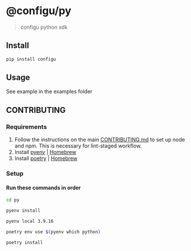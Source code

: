 # @configu/py

> configu python sdk

## Install

```bash
pip install configu
```

## Usage
See example in the examples folder

## CONTRIBUTING

### Requirements

1. Follow the instructions on the main [CONTRIBUTING.md](https://github.com/configu/configu/blob/main/CONTRIBUTING.md)
   to set up node and npm. This is necessary for lint-staged workflow.
2. Install [pyenv](https://github.com/pyenv/pyenv) | [Homebrew](https://formulae.brew.sh/formula/pyenv)
3. Install [poetry](https://python-poetry.org/) | [Homebrew](https://formulae.brew.sh/formula/poetry)

### Setup

#### Run these commands in order

```bash
cd py
```

```bash
pyenv install
```

```bash
pyenv local 3.9.16
```

```bash
poetry env use $(pyenv which python)
```

```bash
poetry install
```
